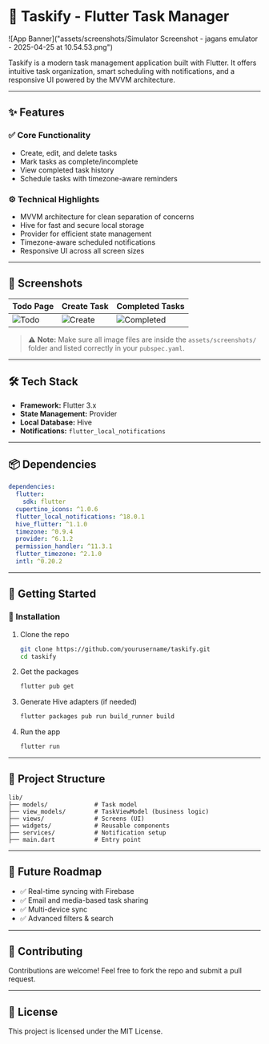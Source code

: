

# 📌 Taskify - Flutter Task Manager

![App Banner]("assets/screenshots/Simulator Screenshot - jagans emulator - 2025-04-25 at 10.54.53.png") 

Taskify is a modern task management application built with Flutter. It offers intuitive task organization, smart scheduling with notifications, and a responsive UI powered by the MVVM architecture.

---

## ✨ Features

### ✅ Core Functionality
- Create, edit, and delete tasks
- Mark tasks as complete/incomplete
- View completed task history
- Schedule tasks with timezone-aware reminders

### ⚙️ Technical Highlights
- MVVM architecture for clean separation of concerns
- Hive for fast and secure local storage
- Provider for efficient state management
- Timezone-aware scheduled notifications
- Responsive UI across all screen sizes

---

## 📱 Screenshots

| Todo Page | Create Task | Completed Tasks |
|-----------|-------------|-----------------|
| ![Todo](assets/screenshots/todo_screen.png) | ![Create](assets/screenshots/create_screen.png) | ![Completed](assets/screenshots/completed_screen.png) |

> ⚠️ **Note:** Make sure all image files are inside the `assets/screenshots/` folder and listed correctly in your `pubspec.yaml`.

---

## 🛠 Tech Stack

- **Framework:** Flutter 3.x  
- **State Management:** Provider  
- **Local Database:** Hive  
- **Notifications:** `flutter_local_notifications`

---

## 📦 Dependencies

```yaml
dependencies:
  flutter:
    sdk: flutter
  cupertino_icons: ^1.0.6
  flutter_local_notifications: ^18.0.1
  hive_flutter: ^1.1.0
  timezone: ^0.9.4
  provider: ^6.1.2
  permission_handler: ^11.3.1
  flutter_timezone: ^2.1.0
  intl: ^0.20.2
```

---

## 🚀 Getting Started

### 🔧 Installation
1. Clone the repo  
   ```bash
   git clone https://github.com/yourusername/taskify.git
   cd taskify
   ```

2. Get the packages  
   ```bash
   flutter pub get
   ```

3. Generate Hive adapters (if needed)  
   ```bash
   flutter packages pub run build_runner build
   ```

4. Run the app  
   ```bash
   flutter run
   ```

---

## 📁 Project Structure

```
lib/
├── models/             # Task model
├── view_models/        # TaskViewModel (business logic)
├── views/              # Screens (UI)
├── widgets/            # Reusable components
├── services/           # Notification setup
├── main.dart           # Entry point
```

---

## 🔮 Future Roadmap
- ✅ Real-time syncing with Firebase
- ✅ Email and media-based task sharing
- ✅ Multi-device sync
- ✅ Advanced filters & search

---

## 🤝 Contributing
Contributions are welcome! Feel free to fork the repo and submit a pull request.

---

## 📄 License
This project is licensed under the MIT License.
